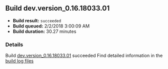 ## Build dev.version_0.16.18033.01
- **Build result:** `succeeded`
- **Build queued:** 2/2/2018 3:00:09 AM
- **Build duration:** 30.27 minutes
### Details
Build [dev.version_0.16.18033.01](https://winappstudio.visualstudio.com/web/build.aspx?pcguid=a4ef43be-68ce-4195-a619-079b4d9834c2&builduri=vstfs%3a%2f%2f%2fBuild%2fBuild%2f24853) succeeded
Find detailed information in the [build log files](https://uwpctdiags.blob.core.windows.net/buildlogs/dev.version_0.16.18033.01_logs.zip)
